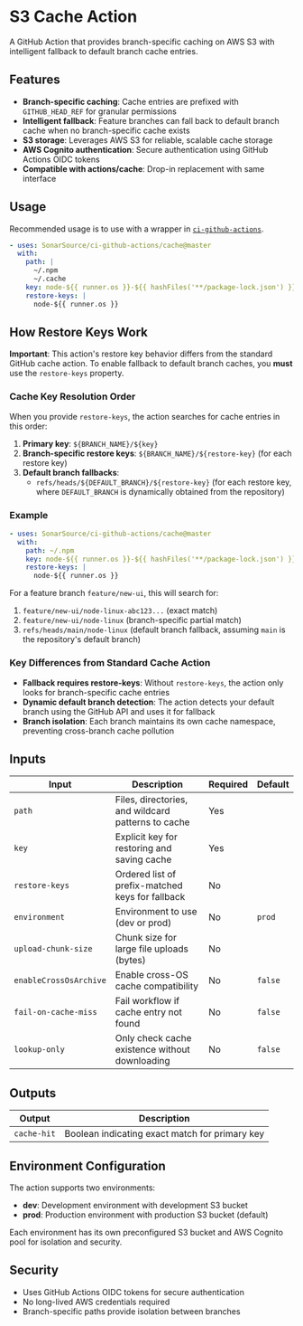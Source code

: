 # S3 Cache Action

A GitHub Action that provides branch-specific caching on AWS S3 with intelligent fallback to default branch cache entries.

## Features

- **Branch-specific caching**: Cache entries are prefixed with `GITHUB_HEAD_REF` for granular permissions
- **Intelligent fallback**: Feature branches can fall back to default branch cache when no branch-specific cache exists
- **S3 storage**: Leverages AWS S3 for reliable, scalable cache storage
- **AWS Cognito authentication**: Secure authentication using GitHub Actions OIDC tokens
- **Compatible with actions/cache**: Drop-in replacement with same interface

## Usage

Recommended usage is to use with a wrapper in [`ci-github-actions`](https://github.com/SonarSource/ci-github-actions/blob/master/cache/action.yml).

```yaml
- uses: SonarSource/ci-github-actions/cache@master
  with:
    path: |
      ~/.npm
      ~/.cache
    key: node-${{ runner.os }}-${{ hashFiles('**/package-lock.json') }}
    restore-keys: |
      node-${{ runner.os }}
```

## How Restore Keys Work

**Important**: This action's restore key behavior differs from the standard GitHub cache action.
To enable fallback to default branch caches, you **must** use the `restore-keys` property.

### Cache Key Resolution Order

When you provide `restore-keys`, the action searches for cache entries in this order:

1. **Primary key**: `${BRANCH_NAME}/${key}`
2. **Branch-specific restore keys**: `${BRANCH_NAME}/${restore-key}` (for each restore key)
3. **Default branch fallbacks**:
   - `refs/heads/${DEFAULT_BRANCH}/${restore-key}` (for each restore key, where `DEFAULT_BRANCH` is dynamically obtained from the repository)

### Example

```yaml
- uses: SonarSource/ci-github-actions/cache@master
  with:
    path: ~/.npm
    key: node-${{ runner.os }}-${{ hashFiles('**/package-lock.json') }}
    restore-keys: |
      node-${{ runner.os }}
```

For a feature branch `feature/new-ui`, this will search for: 

1. `feature/new-ui/node-linux-abc123...` (exact match)
2. `feature/new-ui/node-linux` (branch-specific partial match)
3. `refs/heads/main/node-linux` (default branch fallback, assuming `main` is the repository's default branch)

### Key Differences from Standard Cache Action

- **Fallback requires restore-keys**: Without `restore-keys`, the action only looks for branch-specific cache entries
- **Dynamic default branch detection**: The action detects your default branch using the GitHub API and uses it for fallback
- **Branch isolation**: Each branch maintains its own cache namespace, preventing cross-branch cache pollution

## Inputs

| Input | Description | Required | Default |
|-------|-------------|----------|---------|
| `path` | Files, directories, and wildcard patterns to cache | Yes | |
| `key` | Explicit key for restoring and saving cache | Yes | |
| `restore-keys` | Ordered list of prefix-matched keys for fallback | No | |
| `environment` | Environment to use (dev or prod) | No | `prod` |
| `upload-chunk-size` | Chunk size for large file uploads (bytes) | No | |
| `enableCrossOsArchive` | Enable cross-OS cache compatibility | No | `false` |
| `fail-on-cache-miss` | Fail workflow if cache entry not found | No | `false` |
| `lookup-only` | Only check cache existence without downloading | No | `false` |

## Outputs

| Output | Description |
|--------|-------------|
| `cache-hit` | Boolean indicating exact match for primary key |

## Environment Configuration

The action supports two environments:

- **dev**: Development environment with development S3 bucket
- **prod**: Production environment with production S3 bucket (default)

Each environment has its own preconfigured S3 bucket and AWS Cognito pool for isolation and security.

## Security

- Uses GitHub Actions OIDC tokens for secure authentication
- No long-lived AWS credentials required
- Branch-specific paths provide isolation between branches
